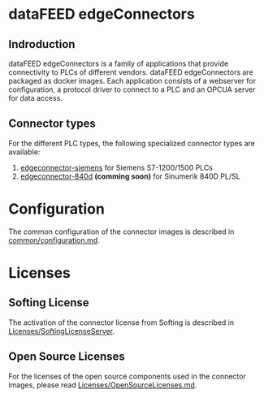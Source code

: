 # dataFEED edgeConnectors

## Indroduction
dataFEED edgeConnectors is a family of applications that provide connectivity to PLCs of different vendors.
dataFEED edgeConnectors are packaged as docker images. Each application consists of a webserver for configuration, a protocol driver to connect to a PLC and an OPCUA server for data access.

## Connector types

For the different PLC types, the following specialized connector types are available:

  1. [edgeconnector-siemens](edgeconnector-siemens/README.md) for Siemens S7-1200/1500 PLCs
  2. [edgeconnector-840d](edgeconnector-840d/README.md) **(comming soon)** for Sinumerik 840D PL/SL

# Configuration

The common configuration of the connector images is described in [common/configuration.md](common/configuration.md).

# Licenses

## Softing License

The activation of the connector license from Softing is described in [Licenses/SoftingLicenseServer](Licenses/SoftingLicenseServer/README.md).

## Open Source Licenses

For the licenses of the open source components used in the connector images, please read [Licenses/OpenSourceLicenses.md](Licenses/OpenSourceLicenses.md).
